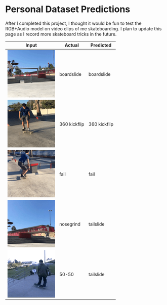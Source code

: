 # Personal Dataset Predictions

After I completed this project, I thought it would be fun to test the RGB+Audio model on video clips of me skateboarding. I plan to update this page as I record more skateboard tricks in the future.

| Input | Actual | Predicted |
| --- | --- | --- |
| ![kickflip](readme_content/boardslide_000.gif) | boardslide | boardslide |
| ![kickflip](readme_content/360_kickflip_000.gif) | 360 kickflip | 360 kickflip |
| ![kickflip](readme_content/fail_000.gif) | fail | fail |
| ![kickflip](readme_content/nosegrind_000.gif) | nosegrind | tailslide |
| ![kickflip](readme_content/50-50_000.gif) | 50-50 | tailslide |
